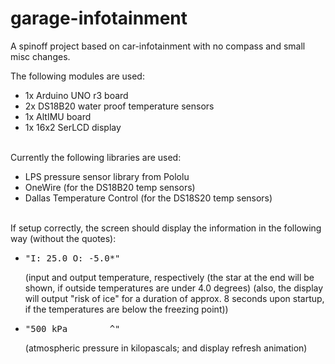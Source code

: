 garage-infotainment
==========

A spinoff project based on <stong>car-infotainment</strong> with no compass and small misc changes.

The following modules are used:
<ul>
	<li>1x Arduino UNO r3 board </li>
	<li>2x DS18B20 water proof temperature sensors </li>
	<li>1x AltIMU board </li>
	<li>1x 16x2 SerLCD display </li>
</ul>
<br/>
Currently the following libraries are used:
<ul>
	<li>LPS pressure sensor library from Pololu</li>
	<li>OneWire (for the DS18B20 temp sensors)</li>
	<li>Dallas Temperature Control (for the DS18S20 temp sensors)</li>
</ul>
<br/>
If setup correctly, the screen should display the information in the following way (without the quotes):
<ul>
	<li><pre>"I: 25.0 O: -5.0*"</pre> (input and output temperature, respectively (the star at the end will be shown, if outside temperatures are under 4.0 degrees) (also, the display will output "risk of ice" for a duration of approx. 8 seconds upon startup, if the temperatures are below the freezing point))</li>
	<li><pre>"500 kPa        ^"</pre> (atmospheric pressure in kilopascals; and display refresh animation)</li>
</ul>
<br/>
